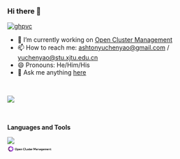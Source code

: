 ### Hi there 👋

[![ghpvc](https://komarev.com/ghpvc/?username=ycyaoxdu)](https://komarev.com/ghpvc/?username=ycyaoxdu)

- 🔭 I’m currently working on [Open Cluster Management](https://open-cluster-management.io/)
- 📫 How to reach me: ashtonyuchenyao@gmail.com / yuchenyao@stu.xjtu.edu.cn
- 😄 Pronouns: He/Him/His
- 💬 Ask me anything [here](https://github.com/ycyaoxdu/ycyaoxdu/discussions/new)


<br>

![](https://github-readme-stats.vercel.app/api?username=ycyaoxdu&show_icons=true&count_private=true&theme=graywhite)

<br>

**Languages and Tools**

<!--
[![Top Langs](https://github-readme-stats.vercel.app/api/top-langs/?username=ycyaoxdu&layout=compact)](https://github.com/anuraghazra/github-readme-stats)
-->

<p>
<code><img width="10%" src="https://www.vectorlogo.zone/logos/golang/golang-horizontal.svg"></code>
<br>
<code><img width="20%" src="https://github.com/open-cluster-management-io/OCM/blob/main/assets/ocm-logo.png"></code>

<!--
<code><img width="10%" src="https://www.vectorlogo.zone/logos/kubernetes/kubernetes-ar21.svg"></code>
<code><img width="10%" src="https://www.vectorlogo.zone/logos/docker/docker-ar21.svg"></code>
-->
</p>

<br/>


<!--
**ycyaoxdu/ycyaoxdu** is a ✨ _special_ ✨ repository because its `README.md` (this file) appears on your GitHub profile.

Here are some ideas to get you started:

- 🔭 I’m currently working on ...
- 🌱 I’m currently learning ...
- 👯 I’m looking to collaborate on ...
- 🤔 I’m looking for help with ...
- 💬 Ask me about ...
- 📫 How to reach me: ...
- 😄 Pronouns: ...
- ⚡ Fun fact: ...
-->
